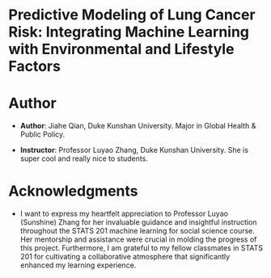 # Predictive Modeling of Lung Cancer Risk: Integrating Machine Learning with Environmental and Lifestyle Factors

# Author
- **Author**: Jiahe Qian, Duke Kunshan University. Major in Global Health & Public Policy.

- **Instructor**: Professor Luyao Zhang, Duke Kunshan University. She is super cool and really nice to students.

# Acknowledgments
- I want to express my heartfelt appreciation to Professor Luyao (Sunshine) Zhang for her invaluable guidance and insightful instruction throughout the STATS 201 machine learning for social science course. Her mentorship and assistance were crucial in molding the progress of this project. Furthermore, I am grateful to my fellow classmates in STATS 201 for cultivating a collaborative atmosphere that significantly enhanced my learning experience.
